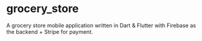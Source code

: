 # grocery_store

A grocery store mobile application written in Dart & Flutter with Firebase as the backend + Stripe for payment.
